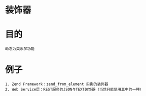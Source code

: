 # 装饰器

# 目的
    动态为类添加功能
 
# 例子
    1. Zend Framework：zend_from_element 实例的装饰器
    2. Web Service层：REST服务的JSON与TEXT装饰器（当然只能使用其中的一种）
    